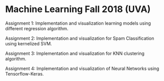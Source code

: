 # Machine Learning Fall 2018 (UVA)

Assignment 1: Implementation and visualization learning models using different regression algorithm.

Assignment 2: Implementation and visualization for Spam Classification using kernelized SVM.

Assignment 3: Implementation and visualization for KNN clustering algorithm. 

Assignment 4: Implementation and visualization of Neural Networks using Tensorflow-Keras.
